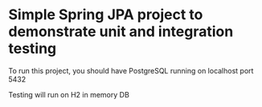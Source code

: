 # Simple Spring JPA project to demonstrate unit and integration testing

To run this project, you should have PostgreSQL running on localhost port 5432

Testing will run on H2 in memory DB
